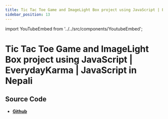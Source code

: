 ```yaml
---
title: Tic Tac Toe Game and ImageLight Box project using JavaScript | EverydayKarma | JavaScript in Nepali
sidebar_position: 13
---
```


import YouTubeEmbed from '../../src/components/YoutubeEmbed';

# Tic Tac Toe Game and ImageLight Box project using JavaScript | EverydayKarma | JavaScript in Nepali

<YouTubeEmbed videoId="-IGsG12ohX0" />

## Source Code

- [**Github**](https://github.com/isarojdahal/javascript-workshop)